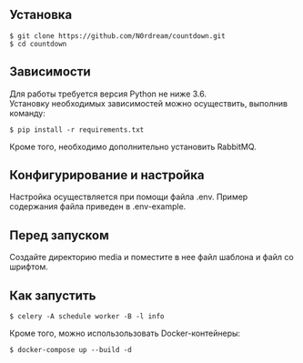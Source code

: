 Установка
-----------
```
$ git clone https://github.com/N0rdream/countdown.git
$ cd countdown
```

Зависимости
----------    
Для работы требуется версия Python не ниже 3.6.   
Установку необходимых зависимостей можно осуществить, выполнив команду:
```
$ pip install -r requirements.txt
```
Кроме того, необходимо дополнительно установить RabbitMQ.  

Конфигурирование и настройка
----------
Настройка осуществляется при помощи файла .env. Пример содержания файла приведен в .env-example.

Перед запуском
----------
Создайте директорию media и поместите в нее файл шаблона и файл со шрифтом.

Как запустить
----------
```
$ celery -A schedule worker -B -l info
```
Кроме того, можно использользовать Docker-контейнеры:
```
$ docker-compose up --build -d
```






